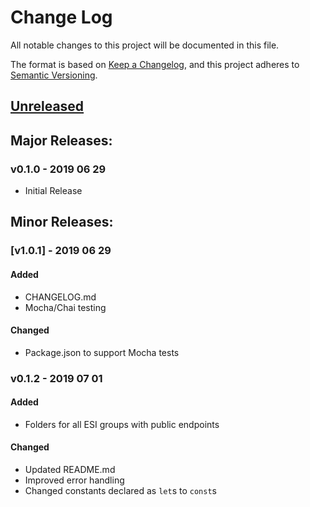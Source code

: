 # Change Log
All notable changes to this project will be documented in this file.

The format is based on [Keep a Changelog](https://keepachangelog.com/en/1.0.0/),
and this project adheres to [Semantic Versioning](https://semver.org/spec/v2.0.0.html).

## [Unreleased]
<!-- #### Added -->
<!-- #### Changed -->
<!-- #### Removed -->

## Major Releases:
### v0.1.0 - 2019 06 29
- Initial Release

## Minor Releases:
### [v1.0.1] - 2019 06 29
#### Added
- CHANGELOG.md
- Mocha/Chai testing
#### Changed
- Package.json to support Mocha tests
### v0.1.2 - 2019 07 01
#### Added
- Folders for all ESI groups with public endpoints
#### Changed
- Updated README.md
- Improved error handling
- Changed constants declared as `let`s to `const`s


<!-- LINKS -->
<!-- RELEASES -->
[Unreleased]: https://github.com/GingkathFox/EveJS/compare/v0.1.1...dev
[v0.1.1]: https://github.com/GingkathFox/EveJS/compare/v0.1.0...v0.1.1
<!-- ISSUES -->
